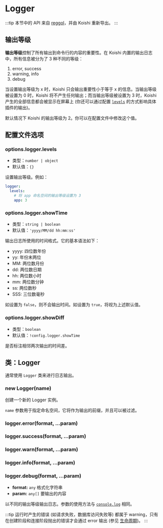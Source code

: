 # Logger

:::tip
本节中的 API 来自 [reggol](https://github.com/shigma/reggol)，并由 Koishi 重新导出。
:::

## 输出等级

**输出等级**控制了所有输出到命令行的内容的重要性。在 Koishi 内置的输出日志中，所有信息被分为了 3 种不同的等级：

1. error, success
2. warning, info
3. debug

当设置输出等级为 x 时，Koishi 只会输出重要性小于等于 x 的信息。当输出等级被设置为 0 时，Koishi 将不产生任何输出；而当输出等级被设置为 3 时，Koishi 产生的全部信息都会被显示在屏幕上 (你还可以通过配置 [`levels`](#options-logger-levels) 的方式影响具体插件的输出)。

默认情况下 Koishi 的输出等级为 2。你可以在配置文件中修改这个值。

## 配置文件选项

### options.logger.levels

- 类型：`number | object`
- 默认值：`{}`

设置输出等级。例如：

```yaml
logger:
  levels:
    # 将 app 命名空间的输出等级设置为 3
    app: 3
```

### options.logger.showTime

- 类型：`string | boolean`
- 默认值：`'yyyy/MM/dd hh:mm:ss'`

输出日志所使用的时间格式。它的基本语法如下：

- yyyy: 四位数年份
- yy: 年份末两位
- MM: 两位数月份
- dd: 两位数日期
- hh: 两位数小时
- mm: 两位数分钟
- ss: 两位数秒
- SSS: 三位数毫秒

如设置为 `false`，则不会输出时间。如设置为 `true`，将视为上述默认值。

### options.logger.showDiff

- 类型：`boolean`
- 默认值：`!config.logger.showTime`

是否标注相邻两次输出的时间差。

## 类：Logger

通常使用 `Logger` 类来进行日志输出。

### new Logger(name)

创建一个新的 Logger 实例。

`name` 参数用于指定命名空间，它将作为输出的前缀，并且可以被过滤。

### logger.error(format, ...param)

### logger.success(format, ...param)

### logger.warn(format, ...param)

### logger.info(format, ...param)

### logger.debug(format, ...param)

- **format:** `any` 格式化字符串
- **param:** `any[]` 要输出的内容

以不同的输出等级输出日志。参数的使用方法与 [`console.log`](https://developer.mozilla.org/zh-CN/docs/Web/API/Console/log) 相同。

:::tip
运行时产生的错误 (如请求失败，数据库访问失败等) 都属于 warning，只有在创建阶段和连接阶段抛出的错误才会通过 error 输出 (参见 [生命周期](../../guide/plugin/lifecycle.md))。
:::
